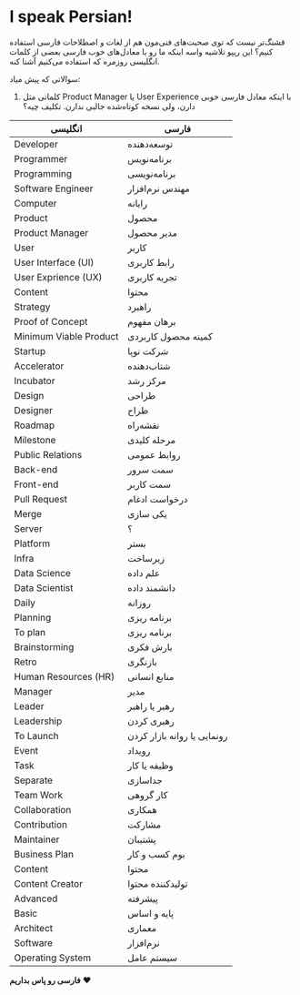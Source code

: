 # I speak Persian!

قشنگ‌تر نیست که توی صحبت‌های فنی‌مون هم از لغات و اصطلاحات فارسی استفاده کنیم؟ این ریپو تلاشیه واسه اینکه ما رو با معادل‌های خوب فارسی بعضی از کلمات انگلیسی روزمره که استفاده می‌کنیم آشنا کنه.  

سوالاتی که پیش میاد:

1. کلماتی مثل Product Manager یا User Experience با اینکه معادل فارسی خوبی دارن، ولی نسخه کوتاه‌شده جالبی ندارن. تکلیف چیه؟


| انگلیسی | فارسی |
|-----|-----|
| Developer | توسعه‌دهنده |
| Programmer | برنامه‌نویس |
| Programming | برنامه‌نویسی |
| Software Engineer | مهندس نرم‌افزار |
| Computer | رایانه |
| Product | محصول |
| Product Manager | مدیر محصول |
| User | کاربر |
| User Interface (UI) | رابط کاربری |
| User Exprience (UX) | تجربه کاربری |
| Content | محتوا |
| Strategy | راهبرد |
| Proof of Concept | برهان مفهوم |
| Minimum Viable Product | کمینه محصول کاربردی |
| Startup | شرکت نوپا |
| Accelerator | شتاب‌دهنده |
| Incubator | مرکز رشد |
| Design | طراحی |
| Designer | طراح |
| Roadmap | نقشه‌راه |
| Milestone | مرحله کلیدی |
| Public Relations | روابط عمومی |
| Back-end | سمت سرور |
| Front-end | سمت کاربر |
| Pull Request | درخواست ادغام |
| Merge | یکی سازی |
| Server | ؟ |
| Platform | بستر |
| Infra | زیرساخت |
| Data Science | علم داده |
| Data Scientist | دانشمند داده |
| Daily | روزانه |
| Planning | برنامه ریزی |
| To plan | برنامه ریزی |
| Brainstorming | بارش فکری |
| Retro | بازنگری |
| Human Resources (HR) | منابع انسانی |
| Manager | مدیر |
| Leader | رهبر یا راهبر |
| Leadership | رهبری کردن |
| To Launch | رونمایی یا روانه بازار کردن |
| Event | رویداد |
| Task | وظیفه یا کار |
| Separate | جداسازی |
| Team Work | کار گروهی |
| Collaboration | همکاری |
| Contribution | مشارکت |
| Maintainer | پشتیبان |
| Business Plan | بوم کسب و کار |
| Content | محتوا |
| Content Creator | تولیدکننده محتوا |
| Advanced | پیشرفته |
| Basic | پایه و اساس |
| Architect | معماری |
| Software | نرم‌افزار |
| Operating System | سیستم عامل |


**فارسی رو پاس بداریم** ❤️
